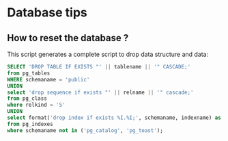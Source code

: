 # Database tips

## How to reset the database ?

This script generates a complete script to drop data structure and data:

```sql
SELECT 'DROP TABLE IF EXISTS "' || tablename || '" CASCADE;'
from pg_tables
WHERE schemaname = 'public'
UNION
select 'drop sequence if exists "' || relname || '" cascade;'
from pg_class
where relkind = 'S'
UNION
select format('drop index if exists %I.%I;', schemaname, indexname) as drop_statement
from pg_indexes
where schemaname not in ('pg_catalog', 'pg_toast');
```
